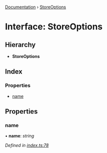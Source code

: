 [Documentation](../README.md) › [StoreOptions](storeoptions.md)

# Interface: StoreOptions

## Hierarchy

* **StoreOptions**

## Index

### Properties

* [name](storeoptions.md#name)

## Properties

###  name

• **name**: *string*

*Defined in [index.ts:78](https://github.com/badbatch/cachemap/blob/27e229b/packages/types/src/index.ts#L78)*
